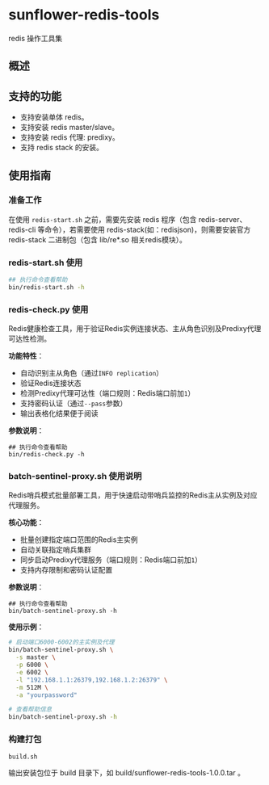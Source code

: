 # sunflower-redis-tools
redis 操作工具集

## 概述


## 支持的功能
- 支持安装单体 redis。
- 支持安装 redis master/slave。
- 支持安装 redis 代理: predixy。
- 支持 redis stack 的安装。

## 使用指南
### 准备工作
在使用 `redis-start.sh` 之前，需要先安装 redis 程序（包含 redis-server、redis-cli 等命令），若需要使用 redis-stack(如：redisjson)，则需要安装官方 redis-stack 二进制包（包含 lib/re*.so 相关redis模块）。
### redis-start.sh 使用
```bash
## 执行命令查看帮助
bin/redis-start.sh -h
```

### redis-check.py 使用
Redis健康检查工具，用于验证Redis实例连接状态、主从角色识别及Predixy代理可达性检测。

**功能特性**：
- 自动识别主从角色（通过`INFO replication`）
- 验证Redis连接状态
- 检测Predixy代理可达性（端口规则：Redis端口前加`1`）
- 支持密码认证（通过`--pass`参数）
- 输出表格化结果便于阅读

**参数说明**：
```
## 执行命令查看帮助
bin/redis-check.py -h
```

### batch-sentinel-proxy.sh 使用说明
Redis哨兵模式批量部署工具，用于快速启动带哨兵监控的Redis主从实例及对应代理服务。

**核心功能**：
- 批量创建指定端口范围的Redis主实例
- 自动关联指定哨兵集群
- 同步启动Predixy代理服务（端口规则：Redis端口前加`1`）
- 支持内存限制和密码认证配置

**参数说明**：
```
## 执行命令查看帮助
bin/batch-sentinel-proxy.sh -h
```

**使用示例**：
```bash
# 启动端口6000-6002的主实例及代理
bin/batch-sentinel-proxy.sh \
  -s master \
  -p 6000 \
  -e 6002 \
  -l "192.168.1.1:26379,192.168.1.2:26379" \
  -m 512M \
  -a "yourpassword"

# 查看帮助信息
bin/batch-sentinel-proxy.sh -h
```


### 构建打包
```bash
build.sh
```
输出安装包位于 build 目录下，如 build/sunflower-redis-tools-1.0.0.tar 。